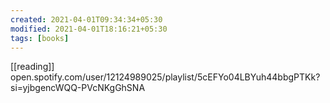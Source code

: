 ```yaml
---
created: 2021-04-01T09:34:34+05:30
modified: 2021-04-01T18:16:21+05:30
tags: [books]
---
```

[[reading]]
open.spotify.com/user/12124989025/playlist/5cEFYo04LBYuh44bbgPTKk?si=yjbgencWQQ-PVcNKgGhSNA